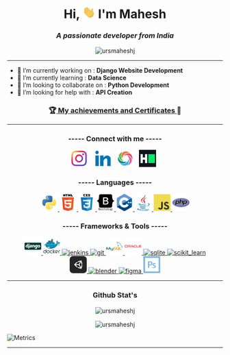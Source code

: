 **<h1 align="center">Hi, <img src="https://raw.githubusercontent.com/ABSphreak/ABSphreak/master/gifs/Hi.gif" width="30px"> I'm Mahesh</h1>**
<h3 align="center"><i>A passionate developer from India</i></h3>
<p align="center"> 
<img src="https://komarev.com/ghpvc/?username=ursmaheshj&label=Profile%20views&color=0e75b6&style=flat" alt="ursmaheshj" /> 
</p>
<hr align="center">

- 🔭 I’m currently working on : **Django Website Development** 
- 🌱 I’m currently learning : **Data Science**
- 👯 I’m looking to collaborate on : **Python Development**
- 🤔 I’m looking for help with : **API Creation**

<h3 align="center">🏆<a href="https://ursmaheshj.github.io/Course-Completion-Certificates/" target="_blank"><b> My achievements and Certificates </b></a> 🥇
</h3>
<hr align="center" >

**<h3 align="center">----- Connect with me -----</h3>**
<p align="center">
<a href="https://www.instagram.com/ursmaheshj" target="_blank"><img src="./src/logo-instagram.svg" width="40" height="40"></a> &nbsp;&nbsp; 
<a href="https://linkedin.com/in/ursmaheshj" target="_blank"><img src="./src/logo-linkedin.svg" width="40" height="40"></a> &nbsp;
<a href="https://www.sololearn.com/profile/12054699" target="_blank"><img src="./src/logo-sololearn.png" width="40" height="40"></a> &nbsp; 
<a href="https://hackerrank.com/ursmaheshj" target="_blank"><img src="./src/logo-hackerrank.png" width="40" height="40"></a> &nbsp; 
<!-- <a href="https://replit.com/@ursmaheshj" target="_blank"><img src="./src/logo-replit.svg" width="35" height="35"></a> &nbsp; --> 
<!-- <a href="https://kaggle.com/ursmaheshj" target="_blank"><img src="./src/logo-kaggle.svg" width="40" height="40"></a> -->
<!-- <a href="https://www.leetcode.com/ursmaheshj" target="_blank"><img src="./src/logo-leetcode.png" width="40" height="40"></a> -->
</p>


**<h3 align="center">----- Languages -----</h3>**
<p align="center"> 
<a href="https://www.python.org" target="_blank"> <img src="https://raw.githubusercontent.com/devicons/devicon/master/icons/python/python-original.svg" alt="python" width="40" height="40"/> </a>
<a href="https://www.w3.org/html/" target="_blank"> <img src="https://raw.githubusercontent.com/devicons/devicon/master/icons/html5/html5-original-wordmark.svg" alt="html5" width="40" height="40"/> </a> 
<a href="https://www.w3schools.com/css/" target="_blank"> <img src="https://raw.githubusercontent.com/devicons/devicon/master/icons/css3/css3-original-wordmark.svg" alt="css3" width="40" height="40"/> </a> 
<a href="https://getbootstrap.com" target="_blank"> <img src="https://raw.githubusercontent.com/devicons/devicon/master/icons/bootstrap/bootstrap-plain-wordmark.svg" alt="bootstrap" width="40" height="40"/> </a> 
<a href="https://www.w3schools.com/cpp/" target="_blank"> <img src="https://raw.githubusercontent.com/devicons/devicon/master/icons/cplusplus/cplusplus-original.svg" alt="cplusplus" width="40" height="40"/> </a>    
<a href="https://www.java.com" target="_blank"> <img src="https://raw.githubusercontent.com/devicons/devicon/master/icons/java/java-original.svg" alt="java" width="40" height="40"/> </a>    
<a href="https://developer.mozilla.org/en-US/docs/Web/JavaScript" target="_blank"> <img src="https://raw.githubusercontent.com/devicons/devicon/master/icons/javascript/javascript-original.svg" alt="javascript" width="40" height="40"/> </a> 
<a href="https://www.php.net" target="_blank"> <img src="https://raw.githubusercontent.com/devicons/devicon/master/icons/php/php-original.svg" alt="php" width="40" height="40"/> </a>    
</p>
  
  
**<h3 align="center">----- Frameworks & Tools -----</h3>**
<p align="center">
<a href="https://www.djangoproject.com/" target="_blank"> <img src="https://raw.githubusercontent.com/devicons/devicon/master/icons/django/django-original.svg" alt="django" width="40" height="40"/> </a> 
<a href="https://www.docker.com/" target="_blank"> <img src="https://raw.githubusercontent.com/devicons/devicon/master/icons/docker/docker-original-wordmark.svg" alt="docker" width="40" height="40"/> </a> 
<a href="https://www.jenkins.io" target="_blank"> <img src="https://www.vectorlogo.zone/logos/jenkins/jenkins-icon.svg" alt="jenkins" width="40" height="40"/> </a> 
<a href="https://git-scm.com/" target="_blank"> <img src="https://www.vectorlogo.zone/logos/git-scm/git-scm-icon.svg" alt="git" width="40" height="40"/> </a> 
<a href="https://www.mysql.com/" target="_blank"> <img src="https://raw.githubusercontent.com/devicons/devicon/master/icons/mysql/mysql-original-wordmark.svg" alt="mysql" width="40" height="40"/> </a> 
<a href="https://www.oracle.com/" target="_blank"> <img src="https://raw.githubusercontent.com/devicons/devicon/master/icons/oracle/oracle-original.svg" alt="oracle" width="40" height="40"/> </a> 
<a href="https://www.sqlite.org/" target="_blank"> <img src="https://www.vectorlogo.zone/logos/sqlite/sqlite-icon.svg" alt="sqlite" width="40" height="40"/> </a> 
<!-- <a href="https://www.tensorflow.org" target="_blank"> <img src="https://www.vectorlogo.zone/logos/tensorflow/tensorflow-icon.svg" alt="tensorflow" width="40" height="40"/> </a>  -->
<a href="https://scikit-learn.org/" target="_blank"> <img src="https://upload.wikimedia.org/wikipedia/commons/0/05/Scikit_learn_logo_small.svg" alt="scikit_learn" width="40" height="40"/> </a> 
<!-- <a href="https://hadoop.apache.org/" target="_blank"> <img src="https://www.vectorlogo.zone/logos/apache_hadoop/apache_hadoop-icon.svg" alt="hadoop" width="40" height="40"/> </a>  -->
</br>
<a href="https://unity.com/" target="_blank"> <img src="./src/logo-unity.png" alt="unity" width="40" height="40"/> </a> 
<a href="https://www.blender.org/" target="_blank"> <img src="https://download.blender.org/branding/community/blender_community_badge_white.svg" alt="blender" width="40" height="40"/> </a> 
<a href="https://www.figma.com/" target="_blank"> <img src="https://www.vectorlogo.zone/logos/figma/figma-icon.svg" alt="figma" width="40" height="40"/> </a> 
<a href="https://www.photoshop.com/en" target="_blank"> <img src="https://raw.githubusercontent.com/devicons/devicon/master/icons/photoshop/photoshop-line.svg" alt="photoshop" width="40" height="40"/> </a>
</p>

<hr align="center" >

**<h3 align="center">Github Stat's</h3>**

<p align="center"><img align="center" src="https://github-readme-stats.vercel.app/api/top-langs?username=ursmaheshj&show_icons=true&locale=en&layout=compact&theme=nightowl" alt="ursmaheshj" />
</p>
<p align="center"><img align="center" src="https://github-readme-stats.vercel.app/api?username=ursmaheshj&include_all_commits=true&count_private=true&show_icons=true&line_height=20&title_color=7A7ADB&icon_color=2234AE&text_color=D3D3D3&bg_color=0,000000,130F40&" alt="ursmaheshj" />
</p>

![Metrics](https://metrics.lecoq.io/ursmaheshj?template=classic&base.hireable=true&lines=1&isocalendar=1&languages=1&habits=1&followup=1&introduction=1&achievements=1&base=header%2C%20activity%2C%20community%2C%20repositories%2C%20metadata&base.indepth=false&base.hireable=true&base.skip=false&isocalendar=false&isocalendar.duration=half-year&languages=false&languages.ignored=html%2C%20css%2C%20scss&languages.limit=8&languages.threshold=0%25&languages.other=false&languages.colors=github&languages.sections=most-used&languages.indepth=false&languages.analysis.timeout=15&languages.analysis.timeout.repositories=7.5&languages.categories=markup%2C%20programming&languages.recent.categories=markup%2C%20programming&languages.recent.load=300&languages.recent.days=14&lines=false&lines.sections=base&lines.repositories.limit=4&lines.history.limit=1&habits=false&habits.from=200&habits.days=14&habits.facts=true&habits.charts=false&habits.charts.type=classic&habits.trim=true&habits.languages.limit=8&habits.languages.threshold=0%25&followup=false&followup.sections=repositories&followup.indepth=false&followup.archived=true&introduction=false&introduction.title=true&achievements=false&achievements.threshold=C&achievements.secrets=true&achievements.display=detailed&achievements.limit=0&config.timezone=Asia%2FCalcutta)

<hr align="center" >
